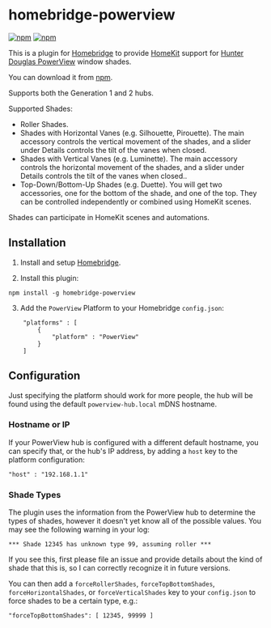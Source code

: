 # homebridge-powerview
[![npm](https://img.shields.io/npm/v/homebridge-powerview.svg)](https://www.npmjs.com/package/homebridge-powerview)
[![npm](https://img.shields.io/npm/dt/homebridge-powerview.svg)](https://www.npmjs.com/package/homebridge-powerview)

This is a plugin for [Homebridge](https://github.com/nfarina/homebridge) to provide [HomeKit](https://www.apple.com/uk/ios/home/) support for [Hunter Douglas PowerView](https://www.hunterdouglas.com/operating-systems/motorized/powerview-motorization) window shades.

You can download it from [npm](https://www.npmjs.com/package/homebridge-powerview).

Supports both the Generation 1 and 2 hubs.

Supported Shades:

 * Roller Shades.
 * Shades with Horizontal Vanes (e.g. Silhouette, Pirouette). The main accessory controls the vertical movement of the shades, and a slider under Details controls the tilt of the vanes when closed.
 * Shades with Vertical Vanes (e.g. Luminette). The main accessory controls the horizontal movement of the shades, and a slider under Details controls the tilt of the vanes when closed..
 * Top-Down/Bottom-Up Shades (e.g. Duette). You will get two accessories, one for the bottom of the shade, and one of the top. They can be controlled independently or combined using HomeKit scenes.

 Shades can participate in HomeKit scenes and automations.

## Installation

1. Install and setup [Homebridge](https://github.com/nfarina/homebridge).

2. Install this plugin:
```
npm install -g homebridge-powerview
```
3. Add the `PowerView` Platform to your Homebridge `config.json`:

```
    "platforms" : [
        {   
            "platform" : "PowerView"
        }
    ]
```

## Configuration

Just specifying the platform should work for more people, the hub will be found using the default `powerview-hub.local` mDNS hostname.

### Hostname or IP

If your PowerView hub is configured with a different default hostname, you can specify that, or the hub's IP address, by adding a `host` key to the platform configuration:

```
"host" : "192.168.1.1"
```

### Shade Types

The plugin uses the information from the PowerView hub to determine the types of shades, however it doesn't yet know all of the possible values. You may see the following warning in your log:

```
*** Shade 12345 has unknown type 99, assuming roller ***
```

If you see this, first please file an issue and provide details about the kind of shade that this is, so I can correctly recognize it in future versions.

You can then add a `forceRollerShades`, `forceTopBottomShades`, `forceHorizontalShades`, or `forceVerticalShades` key to your `config.json` to force shades to be a certain type, e.g.:

```
"forceTopBottomShades": [ 12345, 99999 ]
```